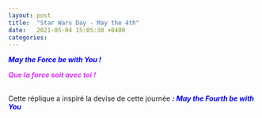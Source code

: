 ```yaml
---
layout: post
title:  "Star Wars Day - May the 4th"
date:   2021-05-04 15:05:30 +0400
categories: 
---
```

<span style="color: blue">***May the Force be with You !***</span>

<span style="color: #dd33ff">***Que la force soit avec toi !***</span>
<br>
<br>


Cette réplique a inspiré la devise de cette journée <span style="color: blue">***: May the Fourth be with You***</span>



